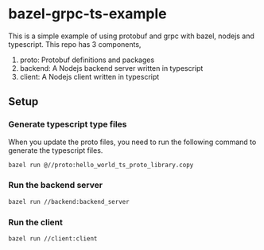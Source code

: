 # bazel-grpc-ts-example

This is a simple example of using protobuf and grpc with bazel, nodejs and typescript. This repo has 3 components, 
1. proto: Protobuf definitions and packages
2. backend: A Nodejs backend server written in typescript 
3. client: A Nodejs client written in typescript

## Setup

### Generate typescript type files

When you update the proto files, you need to run the following command to generate the typescript files.

```bash
bazel run @//proto:hello_world_ts_proto_library.copy
```

### Run the backend server

```bash
bazel run //backend:backend_server
```

### Run the client

```bash
bazel run //client:client
```